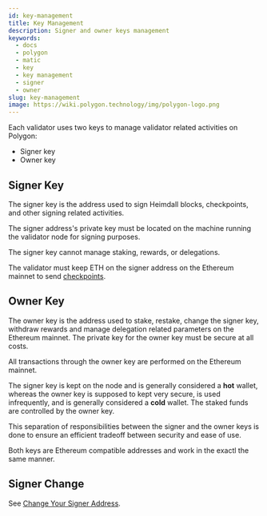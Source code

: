 ```yaml
---
id: key-management
title: Key Management
description: Signer and owner keys management
keywords:
  - docs
  - polygon
  - matic
  - key
  - key management
  - signer
  - owner
slug: key-management
image: https://wiki.polygon.technology/img/polygon-logo.png
---
```


Each validator uses two keys to manage validator related activities on Polygon:

* Signer key
* Owner key

## Signer Key

The signer key is the address used to sign Heimdall blocks, checkpoints, and other signing related activities.

The signer address's private key must be located on the machine running the validator node for signing purposes.

The signer key cannot manage staking, rewards, or delegations.

The validator must keep ETH on the signer address on the Ethereum mainnet to send [checkpoints](/docs/maintain/glossary.md#checkpoint-transaction).

## Owner Key

The owner key is the address used to stake, restake, change the signer key, withdraw rewards and manage delegation related parameters on the Ethereum mainnet. The private key for the owner key must be secure at all costs.

All transactions through the owner key are performed on the Ethereum mainnet.

The signer key is kept on the node and is generally considered a **hot** wallet, whereas the owner key is supposed to kept very secure, is used infrequently, and is generally considered a **cold** wallet. The staked funds are controlled by the owner key.

This separation of responsibilities between the signer and the owner keys is done to ensure an efficient tradeoff between security and ease of use.

Both keys are Ethereum compatible addresses and work in the exactl the same manner.

## Signer Change

See [Change Your Signer Address](/docs/maintain/validate/change-signer-address).
